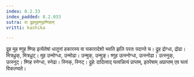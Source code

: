 ```yaml
---
index: 8.2.33
index_padded: 8.2.033
sutra: वा द्रुहमुहष्णुहष्णिहाम्
vritti: kashika

---
```

द्रुह मुह ष्णुह ष्णिह इत्येतेषां धातूनां हकारस्य वा घकारादेशो भवति झलि परतः पदान्ते च। द्रुह द्रोग्धा, द्रोढा। मित्रध्रुक्, मित्रध्रुट्। मुह उन्मोग्धा, उन्मोढा। उन्मुक्, उन्मुङ्। ष्णुह उत्स्नोग्धा, उत्स्नोढा। उत्स्नुक्, उत्स्नुट्। ष्णिह स्नेग्धा, स्नेढा। स्निक्, स्निट्। द्रुहेः दादित्वाद् घत्वन्नित्यं प्राप्तम्, इतरेषाम् अप्राप्तम् एव घत्वं विकल्प्यते।